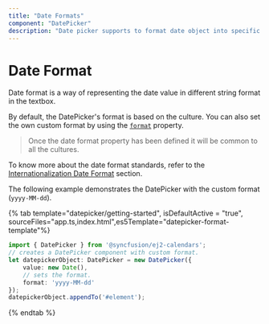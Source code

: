 ```yaml
---
title: "Date Formats"
component: "DatePicker"
description: "Date picker supports to format date object into specific string format to simplify the date representation. It adapts to any culture specific date formats when it is globalized."
---
```


# Date Format

Date format is a way of representing the date value in different string format in the textbox.

By default, the DatePicker's format is based on the culture. You can also set the own
custom format by using the
[`format`](../api/datepicker#format)
property.

> Once the date format property has been defined it will be common to all the cultures.

To know more about the date format standards, refer to the
[Internationalization Date Format](https://ej2.syncfusion.com/documentation/base/internationalization/) section.

The following example demonstrates the DatePicker with the custom format (`yyyy-MM-dd`).

{% tab template="datepicker/getting-started", isDefaultActive = "true", sourceFiles="app.ts,index.html",es5Template="datepicker-format-template"%}

```typescript
import { DatePicker } from '@syncfusion/ej2-calendars';
// creates a DatePicker component with custom format.
let datepickerObject: DatePicker = new DatePicker({
    value: new Date(),
    // sets the format.
    format: 'yyyy-MM-dd'
});
datepickerObject.appendTo('#element');
```

{% endtab %}